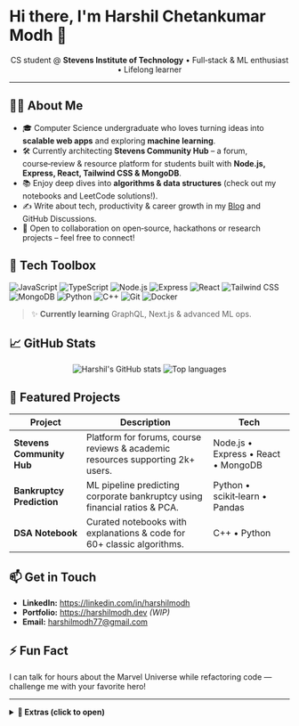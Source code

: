 # Hi there, I'm **Harshil Chetankumar Modh** 👋

<p align="center">
  CS student @ <strong>Stevens Institute of Technology</strong> • Full‑stack &amp; ML enthusiast • Lifelong learner
</p>

---

## 👨‍💻 About Me

- 🎓 Computer Science undergraduate who loves turning ideas into **scalable web apps** and exploring **machine learning**.
- 🛠 Currently architecting **Stevens Community Hub** – a forum, course‑review & resource platform for students built with **Node.js, Express, React, Tailwind CSS & MongoDB**.
- 📚 Enjoy deep dives into **algorithms & data structures** (check out my notebooks and LeetCode solutions!).
- ✍️ Write about tech, productivity & career growth in my [Blog](#) and GitHub Discussions.
- 🤝 Open to collaboration on open‑source, hackathons or research projects – feel free to connect!

## 🚀 Tech Toolbox

![JavaScript](https://img.shields.io/badge/-JavaScript-black?style=flat-square&logo=javascript)
![TypeScript](https://img.shields.io/badge/-TypeScript-black?style=flat-square&logo=typescript)
![Node.js](https://img.shields.io/badge/-Node.js-black?style=flat-square&logo=node.js)
![Express](https://img.shields.io/badge/-Express-black?style=flat-square&logo=express)
![React](https://img.shields.io/badge/-React-black?style=flat-square&logo=react)
![Tailwind CSS](https://img.shields.io/badge/-Tailwind-111827?style=flat-square&logo=tailwindcss)
![MongoDB](https://img.shields.io/badge/-MongoDB-black?style=flat-square&logo=mongodb)
![Python](https://img.shields.io/badge/-Python-black?style=flat-square&logo=python)
![C++](https://img.shields.io/badge/-C++-black?style=flat-square&logo=c%2b%2b)
![Git](https://img.shields.io/badge/-Git-black?style=flat-square&logo=git)
![Docker](https://img.shields.io/badge/-Docker-black?style=flat-square&logo=docker)

> ✨ **Currently learning** GraphQL, Next.js & advanced ML ops.

## 📈 GitHub Stats

<p align="center">
  <img src="https://github-readme-stats.vercel.app/api?username=harshilmodh&show_icons=true&hide_rank=true&count_private=true" alt="Harshil's GitHub stats" />
  <img src="https://github-readme-stats.vercel.app/api/top-langs/?username=harshilmodh&layout=compact&hide=html,css" alt="Top languages" />
</p>

## 🌱 Featured Projects

| Project | Description | Tech |
|---------|-------------|------|
| **Stevens Community Hub** | Platform for forums, course reviews & academic resources supporting 2k+ users. | Node.js • Express • React • MongoDB |
| **Bankruptcy Prediction** | ML pipeline predicting corporate bankruptcy using financial ratios & PCA. | Python • scikit‑learn • Pandas |
| **DSA Notebook** | Curated notebooks with explanations & code for 60+ classic algorithms. | C++ • Python |

<!-- Add more projects above this line -->

## 📫 Get in Touch

- **LinkedIn:** <https://linkedin.com/in/harshilmodh>
- **Portfolio:** <https://harshilmodh.dev> *(WIP)*
- **Email:** <harshilmodh77@gmail.com>

## ⚡ Fun Fact

I can talk for hours about the Marvel Universe while refactoring code — challenge me with your favorite hero!

---

<details>
  <summary><strong>📝 Extras (click to open)</strong></summary>
  
  - 💬 Ask me about web performance, XSS protection, Agile best practices or choosing the right sort algorithm.
  - 🎤 I’ve mentored peers on career growth and love giving lightning talks at tech meetups.
  - 🌎 Outside of code I enjoy photography, cooking spicy food & spontaneous road trips.
</details>

<!-- ✨ README template crafted with ❤️ by Harshil --> 

